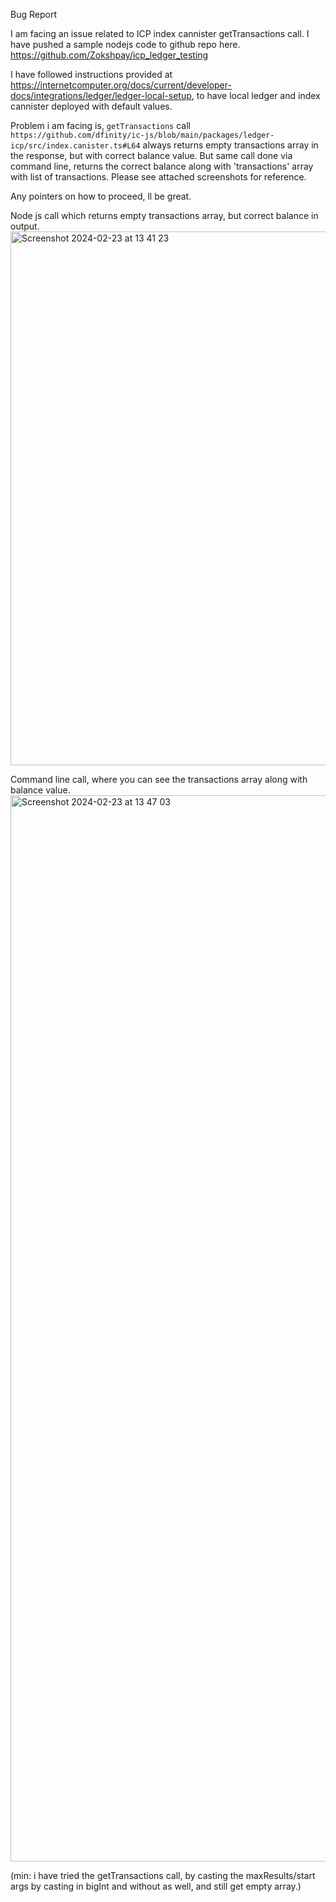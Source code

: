 Bug Report

I am facing an issue related to ICP index cannister getTransactions call. I have pushed a sample nodejs code to github repo here. https://github.com/Zokshpay/icp_ledger_testing

I have followed instructions provided at https://internetcomputer.org/docs/current/developer-docs/integrations/ledger/ledger-local-setup, to have local ledger and index cannister deployed with default values.

Problem i am facing is, `getTransactions` call `https://github.com/dfinity/ic-js/blob/main/packages/ledger-icp/src/index.canister.ts#L64` always returns empty transactions array in the response, but with correct balance value. 
But same call done via command line, returns the correct balance along with 'transactions' array with list of transactions. Please see attached screenshots for reference.

Any pointers on how to proceed, ll be great.

Node js call which returns empty transactions array, but correct balance in output.
<img width="854" alt="Screenshot 2024-02-23 at 13 41 23" src="https://github.com/Zokshpay/icp_ledger_testing/assets/165620/1314365e-b94e-4bcf-b8c1-31e8dd06cb46">


Command line call, where you can see the transactions array along with balance value.
<img width="1706" alt="Screenshot 2024-02-23 at 13 47 03" src="https://github.com/Zokshpay/icp_ledger_testing/assets/165620/7bb00453-8f5a-4b3e-a89f-7c0417e6c43f">


(min: i have tried the getTransactions call, by casting the maxResults/start args by casting in bigInt and without as well, and still get empty array.)
